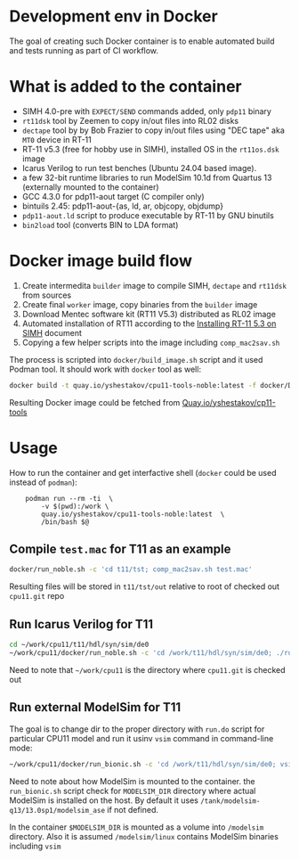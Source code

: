 # Development env in Docker
The goal of creating such Docker container is to enable automated build and
tests running as part of CI workflow.

# What is added to the container

* SIMH 4.0-pre with `EXPECT/SEND` commands added, only `pdp11` binary
* `rt11dsk` tool by Zeemen to copy in/out files into RL02 disks
* `dectape` tool by by Bob Frazier to copy in/out files using "DEC tape" aka `MT0` device in RT-11
* RT-11 v5.3 (free for hobby use in SIMH), installed OS in the `rt11os.dsk` image
* Icarus Verilog to run test benches (Ubuntu 24.04 based image).
* a few 32-bit runtime libraries to run ModelSim 10.1d from Quartus 13 (externally mounted to the container)
* GCC 4.3.0 for pdp11-aout target (C compiler only)
* bintuils 2.45: pdp11-aout-{as, ld, ar, objcopy, objdump}
* `pdp11-aout.ld` script to produce executable by RT-11 by GNU binutils
* `bin2load` tool (converts BIN to LDA format)

# Docker image build flow

1. Create intermedita `builder` image to compile SIMH, `dectape` and `rt11dsk` from sources
2. Create final `worker` image, copy binaries from the `builder` image
3. Download Mentec software kit (RT11 V5.3) distributed as RL02 image
4. Automated installation of RT11 according to the
   [Installing RT-11 5.3 on SIMH](https://gunkies.org/wiki/Installing_RT-11_5.3_on_SIMH) document
5. Copying a few helper scripts into the image including `comp_mac2sav.sh`

The process is scripted into `docker/build_image.sh` script and it used Podman tool.
It should work with `docker` tool as well:

```sh
docker build -t quay.io/yshestakov/cpu11-tools-noble:latest -f docker/Dockerfile.ubuntu-noble ./ 
```

Resulting Docker image could be fetched from 
[Quay.io/yshestakov/cp11-tools](https://quay.io/repository/yshestakov/cpu11-tools?tab=tags&tag=latest)

# Usage

How to run the container and get interfactive shell (`docker` could be used instead of `podman`):

```
    podman run --rm -ti  \
        -v $(pwd):/work \
        quay.io/yshestakov/cpu11-tools-noble:latest  \
        /bin/bash $@
```


## Compile `test.mac` for T11 as an example


```sh
docker/run_noble.sh -c 'cd t11/tst; comp_mac2sav.sh test.mac'
```

Resulting files will be stored in `t11/tst/out` relative to root of checked out `cpu11.git` repo

## Run Icarus Verilog for T11

```sh
cd ~/work/cpu11/t11/hdl/syn/sim/de0
~/work/cpu11/docker/run_noble.sh -c 'cd /work/t11/hdl/syn/sim/de0; ./run_iverilog.sh'
```

Need to note that `~/work/cpu11` is the directory where `cpu11.git` is checked out


## Run external ModelSim for T11

The goal is to change dir to the proper directory with `run.do` script for particular CPU11 model
and run it usinv `vsim` command in command-line mode:

```sh
~/work/cpu11/docker/run_bionic.sh -c 'cd /work/t11/hdl/syn/sim/de0; vsim -c -onfinish exit -do "run.do" < /dev/null'
```

Need to note about how ModelSim is mounted to the container.
the `run_bionic.sh` script check for `MODELSIM_DIR` directory where actual ModelSim is installed on the host.
By default it uses `/tank/modelsim-q13/13.0sp1/modelsim_ase` if not defined.

In the container `$MODELSIM_DIR` is mounted as a volume into `/modelsim` directory.
Also it is assumed `/modelsim/linux` contains ModelSim binaries including `vsim`

